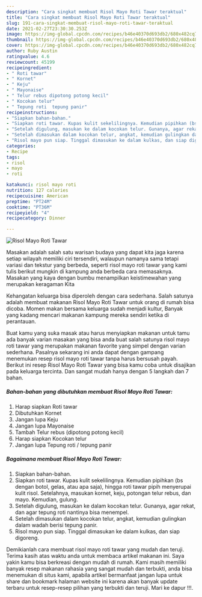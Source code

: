 ```yaml
---
description: "Cara singkat membuat Risol Mayo Roti Tawar teraktual"
title: "Cara singkat membuat Risol Mayo Roti Tawar teraktual"
slug: 191-cara-singkat-membuat-risol-mayo-roti-tawar-teraktual
date: 2021-02-27T23:30:30.253Z
image: https://img-global.cpcdn.com/recipes/b46e40370d693db2/680x482cq70/risol-mayo-roti-tawar-foto-resep-utama.jpg
thumbnail: https://img-global.cpcdn.com/recipes/b46e40370d693db2/680x482cq70/risol-mayo-roti-tawar-foto-resep-utama.jpg
cover: https://img-global.cpcdn.com/recipes/b46e40370d693db2/680x482cq70/risol-mayo-roti-tawar-foto-resep-utama.jpg
author: Ruby Austin
ratingvalue: 4.6
reviewcount: 45199
recipeingredient:
- " Roti tawar"
- " Kornet"
- " Keju"
- " Mayonaise"
- " Telur rebus dipotong potong kecil"
- " Kocokan telur"
- " Tepung roti  tepung panir"
recipeinstructions:
- "Siapkan bahan-bahan."
- "Siapkan roti tawar. Kupas kulit sekelilingnya. Kemudian pipihkan (bs dengan botol, gelas, atau apa saja), hingga roti tawar pipih menyerupai kulit risol. Setelahnya, masukan kornet, keju, potongan telur rebus, dan mayo. Kemudian, gulung."
- "Setelah digulung, masukan ke dalam kocokan telur. Gunanya, agar rekat, dan agar tepung roti nantinya bisa menempel."
- "Setelah dimasukan dalam kocokan telur, angkat, kemudian gulingkan dalam wadah berisi tepung panir."
- "Risol mayo pun siap. Tinggal dimasukan ke dalam kulkas, dan siap digoreng."
categories:
- Recipe
tags:
- risol
- mayo
- roti

katakunci: risol mayo roti 
nutrition: 127 calories
recipecuisine: American
preptime: "PT24M"
cooktime: "PT36M"
recipeyield: "4"
recipecategory: Dinner

---
```



![Risol Mayo Roti Tawar](https://img-global.cpcdn.com/recipes/b46e40370d693db2/680x482cq70/risol-mayo-roti-tawar-foto-resep-utama.jpg)

Masakan adalah salah satu warisan budaya yang dapat kita jaga karena setiap wilayah memiliki ciri tersendiri, walaupun namanya sama tetapi variasi dan tekstur yang berbeda, seperti risol mayo roti tawar yang kami tulis berikut mungkin di kampung anda berbeda cara memasaknya. Masakan yang kaya dengan bumbu menampilkan keistimewahan yang merupakan keragaman Kita

Kehangatan keluarga bisa diperoleh dengan cara sederhana. Salah satunya adalah membuat makanan Risol Mayo Roti Tawar untuk orang di rumah bisa dicoba. Momen makan bersama keluarga sudah menjadi kultur, Banyak yang kadang mencari makanan kampung mereka sendiri ketika di perantauan.



Buat kamu yang suka masak atau harus menyiapkan makanan untuk tamu ada banyak varian masakan yang bisa anda buat salah satunya risol mayo roti tawar yang merupakan makanan favorite yang simpel dengan varian sederhana. Pasalnya sekarang ini anda dapat dengan gampang menemukan resep risol mayo roti tawar tanpa harus bersusah payah.
Berikut ini resep Risol Mayo Roti Tawar yang bisa kamu coba untuk disajikan pada keluarga tercinta. Dan sangat mudah hanya dengan 5 langkah dan 7 bahan.


<!--inarticleads1-->

##### Bahan-bahan yang dibutuhkan membuat Risol Mayo Roti Tawar:

1. Harap siapkan  Roti tawar
1. Dibutuhkan  Kornet
1. Jangan lupa  Keju
1. Jangan lupa  Mayonaise
1. Tambah  Telur rebus (dipotong potong kecil)
1. Harap siapkan  Kocokan telur
1. Jangan lupa  Tepung roti / tepung panir




<!--inarticleads2-->

##### Bagaimana membuat  Risol Mayo Roti Tawar:

1. Siapkan bahan-bahan.
1. Siapkan roti tawar. Kupas kulit sekelilingnya. Kemudian pipihkan (bs dengan botol, gelas, atau apa saja), hingga roti tawar pipih menyerupai kulit risol. Setelahnya, masukan kornet, keju, potongan telur rebus, dan mayo. Kemudian, gulung.
1. Setelah digulung, masukan ke dalam kocokan telur. Gunanya, agar rekat, dan agar tepung roti nantinya bisa menempel.
1. Setelah dimasukan dalam kocokan telur, angkat, kemudian gulingkan dalam wadah berisi tepung panir.
1. Risol mayo pun siap. Tinggal dimasukan ke dalam kulkas, dan siap digoreng.




Demikianlah cara membuat risol mayo roti tawar yang mudah dan teruji. Terima kasih atas waktu anda untuk membaca artikel makanan ini. Saya yakin kamu bisa berkreasi dengan mudah di rumah. Kami masih memiliki banyak resep makanan rahasia yang sangat mudah dan terbukti, anda bisa menemukan di situs kami, apabila artikel bermanfaat jangan lupa untuk share dan bookmark halaman website ini karena akan banyak update terbaru untuk resep-resep pilihan yang terbukti dan teruji. Mari ke dapur !!!. 
